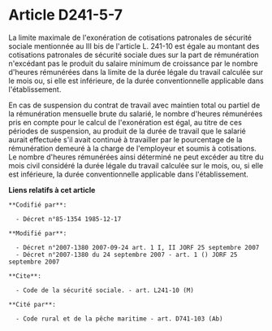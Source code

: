 # Article D241-5-7

La limite maximale de l'exonération de cotisations patronales de sécurité sociale mentionnée au III bis de l'article L.
241-10 est égale au montant des cotisations patronales de sécurité sociale dues sur la part de rémunération n'excédant pas le
produit du salaire minimum de croissance par le nombre d'heures rémunérées dans la limite de la durée légale du travail
calculée sur le mois ou, si elle est inférieure, de la durée conventionnelle applicable dans l'établissement.

En cas de suspension du contrat de travail avec maintien total ou partiel de la rémunération mensuelle brute du salarié, le
nombre d'heures rémunérées pris en compte pour le calcul de l'exonération est égal, au titre de ces périodes de suspension,
au produit de la durée de travail que le salarié aurait effectuée s'il avait continué à travailler par le pourcentage de la
rémunération demeuré à la charge de l'employeur et soumis à cotisations. Le nombre d'heures rémunérées ainsi déterminé ne
peut excéder au titre du mois civil considéré la durée légale du travail calculée sur le mois, ou, si elle est inférieure, la
durée conventionnelle applicable dans l'établissement.

**Liens relatifs à cet article**

	**Codifié par**:

	  - Décret n°85-1354 1985-12-17

	**Modifié par**:

	  - Décret n°2007-1380 2007-09-24 art. 1 I, II JORF 25 septembre 2007
	  - Décret n°2007-1380 du 24 septembre 2007 - art. 1 () JORF 25 septembre 2007

	**Cite**:

	  - Code de la sécurité sociale. - art. L241-10 (M)

	**Cité par**:

	  - Code rural et de la pêche maritime - art. D741-103 (Ab)

